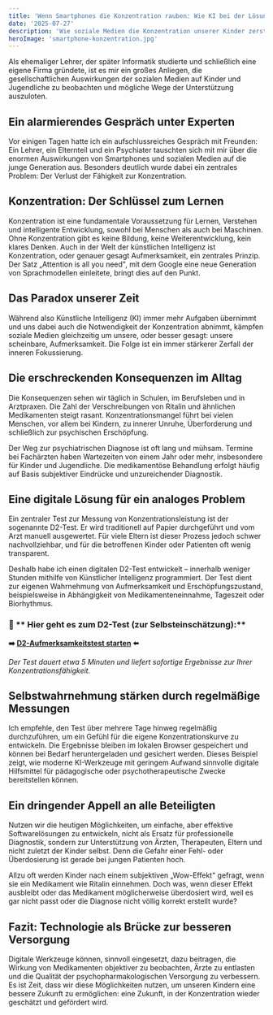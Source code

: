 ```yaml
---
title: 'Wenn Smartphones die Konzentration rauben: Wie KI bei der Lösung helfen kann'
date: '2025-07-27'
description: 'Wie soziale Medien die Konzentration unserer Kinder zerstören und wie digitale Tools bei der objektiven Messung und Behandlung von Konzentrationsstörungen helfen können.'
heroImage: 'smartphone-konzentration.jpg'
---
```


Als ehemaliger Lehrer, der später Informatik studierte und schließlich eine eigene Firma gründete, ist es mir ein großes Anliegen, die gesellschaftlichen Auswirkungen der sozialen Medien auf Kinder und Jugendliche zu beobachten und mögliche Wege der Unterstützung auszuloten.

## Ein alarmierendes Gespräch unter Experten
Vor einigen Tagen hatte ich ein aufschlussreiches Gespräch mit Freunden: Ein Lehrer, ein Elternteil und ein Psychiater tauschten sich mit mir über die enormen Auswirkungen von Smartphones und sozialen Medien auf die junge Generation aus. Besonders deutlich wurde dabei ein zentrales Problem: Der Verlust der Fähigkeit zur Konzentration.

## Konzentration: Der Schlüssel zum Lernen
Konzentration ist eine fundamentale Voraussetzung für Lernen, Verstehen und intelligente Entwicklung, sowohl bei Menschen als auch bei Maschinen. Ohne Konzentration gibt es keine Bildung, keine Weiterentwicklung, kein klares Denken. Auch in der Welt der künstlichen Intelligenz ist Konzentration, oder genauer gesagt Aufmerksamkeit, ein zentrales Prinzip. Der Satz „Attention is all you need", mit dem Google eine neue Generation von Sprachmodellen einleitete, bringt dies auf den Punkt.

## Das Paradox unserer Zeit
Während also Künstliche Intelligenz (KI) immer mehr Aufgaben übernimmt und uns dabei auch die Notwendigkeit der Konzentration abnimmt, kämpfen soziale Medien gleichzeitig um unsere, oder besser gesagt: unsere scheinbare, Aufmerksamkeit. Die Folge ist ein immer stärkerer Zerfall der inneren Fokussierung.

## Die erschreckenden Konsequenzen im Alltag
Die Konsequenzen sehen wir täglich in Schulen, im Berufsleben und in Arztpraxen. Die Zahl der Verschreibungen von Ritalin und ähnlichen Medikamenten steigt rasant. Konzentrationsmangel führt bei vielen Menschen, vor allem bei Kindern, zu innerer Unruhe, Überforderung und schließlich zur psychischen Erschöpfung.

Der Weg zur psychiatrischen Diagnose ist oft lang und mühsam. Termine bei Fachärzten haben Wartezeiten von einem Jahr oder mehr, insbesondere für Kinder und Jugendliche. Die medikamentöse Behandlung erfolgt häufig auf Basis subjektiver Eindrücke und unzureichender Diagnostik.

## Eine digitale Lösung für ein analoges Problem
Ein zentraler Test zur Messung von Konzentrationsleistung ist der sogenannte D2-Test. Er wird traditionell auf Papier durchgeführt und vom Arzt manuell ausgewertet. Für viele Eltern ist dieser Prozess jedoch schwer nachvollziehbar, und für die betroffenen Kinder oder Patienten oft wenig transparent.

Deshalb habe ich einen digitalen D2-Test entwickelt – innerhalb weniger Stunden mithilfe von Künstlicher Intelligenz programmiert. Der Test dient zur eigenen Wahrnehmung von Aufmerksamkeit und Erschöpfungszustand, beispielsweise in Abhängigkeit von Medikamenteneinnahme, Tageszeit oder Biorhythmus.

<div id="d2-test-section"></div>

### 🎯 ** Hier geht es zum D2-Test (zur Selbsteinschätzung):**
**➡️ [D2-Aufmerksamkeitstest starten](/d2_test_complete.html) ⬅️**

*Der Test dauert etwa 5 Minuten und liefert sofortige Ergebnisse zur Ihrer Konzentrationsfähigkeit.*

## Selbstwahrnehmung stärken durch regelmäßige Messungen
Ich empfehle, den Test über mehrere Tage hinweg regelmäßig durchzuführen, um ein Gefühl für die eigene Konzentrationskurve zu entwickeln. Die Ergebnisse bleiben im lokalen Browser gespeichert und können bei Bedarf heruntergeladen und gesichert werden. Dieses Beispiel zeigt, wie moderne KI-Werkzeuge mit geringem Aufwand sinnvolle digitale Hilfsmittel für pädagogische oder psychotherapeutische Zwecke bereitstellen können.

## Ein dringender Appell an alle Beteiligten
Nutzen wir die heutigen Möglichkeiten, um einfache, aber effektive Softwarelösungen zu entwickeln, nicht als Ersatz für professionelle Diagnostik, sondern zur Unterstützung von Ärzten, Therapeuten, Eltern und nicht zuletzt der Kinder selbst. Denn die Gefahr einer Fehl- oder Überdosierung ist gerade bei jungen Patienten hoch.

Allzu oft werden Kinder nach einem subjektiven „Wow-Effekt" gefragt, wenn sie ein Medikament wie Ritalin einnehmen. Doch was, wenn dieser Effekt ausbleibt oder das Medikament möglicherweise überdosiert wird, weil es gar nicht passt oder die Diagnose nicht völlig korrekt erstellt wurde?

## Fazit: Technologie als Brücke zur besseren Versorgung
Digitale Werkzeuge können, sinnvoll eingesetzt, dazu beitragen, die Wirkung von Medikamenten objektiver zu beobachten, Ärzte zu entlasten und die Qualität der psychopharmakologischen Versorgung zu verbessern. Es ist Zeit, dass wir diese Möglichkeiten nutzen, um unseren Kindern eine bessere Zukunft zu ermöglichen: eine Zukunft, in der Konzentration wieder geschätzt und gefördert wird.

